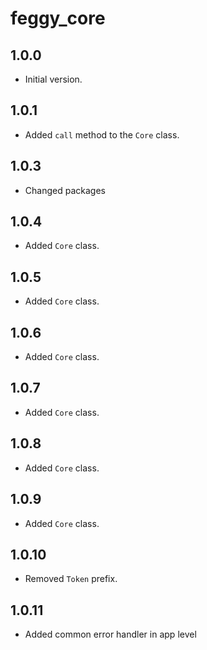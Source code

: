 # feggy_core

## 1.0.0

- Initial version.

## 1.0.1

- Added `call` method to the `Core` class.

## 1.0.3

- Changed packages

## 1.0.4

- Added `Core` class.

## 1.0.5

- Added `Core` class.

## 1.0.6

- Added `Core` class.

## 1.0.7

- Added `Core` class.

## 1.0.8

- Added `Core` class.

## 1.0.9

- Added `Core` class.

## 1.0.10

- Removed `Token` prefix.

## 1.0.11

- Added common error handler in app level
